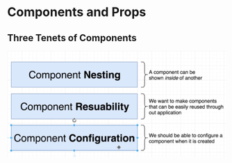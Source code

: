 # Components and Props

## Three Tenets of Components
![tenets](../images/5_Three_tenets_of_components.png)

